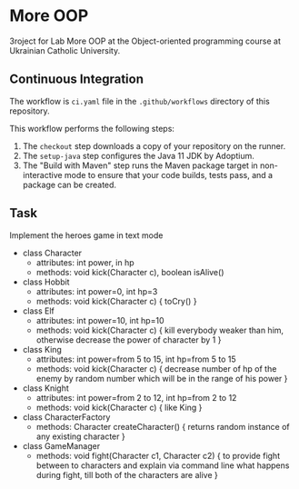 # More OOP

Зroject for Lab More OOP at the Object-oriented programming course at Ukrainian Catholic University.

## Continuous Integration

The workflow is `ci.yaml` file in the `.github/workflows` directory of this repository.

This workflow performs the following steps:

1. The `checkout` step downloads a copy of your repository on the runner.
1. The `setup-java` step configures the Java 11 JDK by Adoptium.
1. The "Build with Maven" step runs the Maven package target in non-interactive mode to ensure that your code builds, tests pass, and a package can be created.

## Task
Implement the heroes game in text mode
- class Character 
  - attributes: int power, in hp
  - methods: void kick(Character c), boolean isAlive()
- class Hobbit 
  - attributes: int power=0, int hp=3
  - methods: void kick(Character c) { toCry() }
- class Elf 
   - attributes: int power=10, int hp=10
   - methods: void kick(Character c) { kill everybody weaker than him, otherwise decrease the power of character by 1 }
- class King 
   - attributes: int power=from 5 to 15, int hp=from 5 to 15 
   - methods: void kick(Character c) { decrease number of hp of the enemy by random number which will be in the range of his power }
- class Knight 
   - attributes: int power=from 2 to 12, int hp=from 2 to 12
   - methods: void kick(Character c) { like King }
- class CharacterFactory 
   - methods: Character createCharacter() { returns random instance of any existing character } 
- class GameManager
   - methods: void fight(Character c1, Character c2) { to provide fight between to characters and explain via command line what happens during fight, till both of the characters are alive } 
